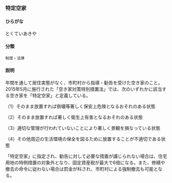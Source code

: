 <div style="display:none;">

## [あ行](securities-terms?id=あ行)
## [か行](securities-terms?id=か行)
## [さ行](securities-terms?id=さ行)
## [た行](securities-terms?id=た行)

</div>

### 特定空家

#### ひらがな

とくていあきや

#### 分類

`制度・法律`

#### 説明

年間を通して居住実態がなく、市町村から指導・勧告を受けた空き家のこと。2015年5月に施行された「空き家対策特別措置法」では、次のいずれかに該当する空き家を「特定空家」と定義している。
 
（1）そのまま放置すれば倒壊等著しく保安上危険となるおそれのある状態
（2）そのまま放置すれば著しく衛生上有害となるおそれのある状態
（3）適切な管理が行われていないことにより著しく景観を損なっている状態
（4）その他周辺の生活環境の保全を図るために放置することが不適切である状態
 
「特定空家」に指定され、勧告に対して必要な措置が講じられない場合は、住宅用地の特例措置の対象外となり、固定資産税が最大で6倍になる。また、修繕や撤去の命令に従わない場合は罰金が科され、市町村による強制撤去も可能となる。

<div style="display:none;">

## [な行](securities-terms?id=な行)
## [は行](securities-terms?id=は行)
## [ま行](securities-terms?id=ま行)
## [や行](securities-terms?id=や行)
## [ら行](securities-terms?id=ら行)
## [わ行](securities-terms?id=わ行)
## [英数字・記号](securities-terms?id=英数字・記号)

</div>

